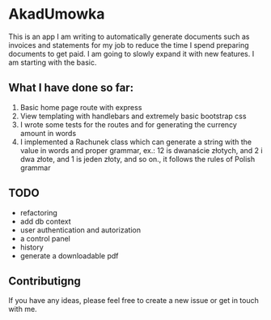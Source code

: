 # AkadUmowka

This is an app I am writing to automatically generate documents such as invoices and statements for my job to reduce the time I spend preparing documents to get paid. 
I am going to slowly expand it with new features. I am starting with the basic. 

## What I have done so far: 

1. Basic home page route with express 
2. View templating with handlebars and extremely basic bootstrap css
3. I wrote some tests for the routes and for generating the currency amount in words
4. I implemented a Rachunek class which can generate a string with the value in words and proper grammar, ex.: 12 is dwanaście złotych, and 2 i dwa złote, and 1 is jeden złoty, and so on., it follows the rules of Polish grammar

## TODO

- refactoring
- add db context
- user authentication and autorization
- a control panel
- history
- generate a downloadable pdf

## Contributigng

If you have any ideas, please feel free to create a new issue or get in touch with me. 
